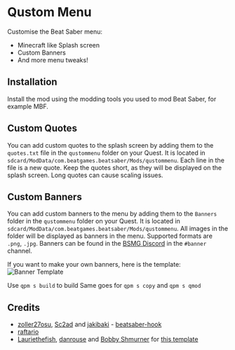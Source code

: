 # Qustom Menu

Customise the Beat Saber menu:

- Minecraft like Splash screen
- Custom Banners
- And more menu tweaks!

## Installation
Install the mod using the modding tools you used to mod Beat Saber, for example MBF.

## Custom Quotes
You can add custom quotes to the splash screen by adding them to the `quotes.txt` file in the `qustommenu` folder on your Quest.
It is located in `sdcard/ModData/com.beatgames.beatsaber/Mods/qustommenu`.
Each line in the file is a new quote.
Keep the quotes short, as they will be displayed on the splash screen. Long quotes can cause scaling issues.

## Custom Banners
You can add custom banners to the menu by adding them to the `Banners` folder in the `qustommenu` folder on your Quest.
It is located in `sdcard/ModData/com.beatgames.beatsaber/Mods/qustommenu`.
All images in the folder will be displayed as banners in the menu. Supported formats are `.png`, `.jpg`.
Banners can be found in the [BSMG Discord](https://discord.gg/beatsabermods) in the `#banner` channel.

If you want to make your own banners, here is the template:
![Banner Template](https://github.com/jxnxsdev/QustomMenu/blob/36f86b12fbd859d3ddf97b97de49e0e0adfda176/default.png)

Use `qpm s build` to build
Same goes for `qpm s copy` and `qpm s qmod`

## Credits

* [zoller27osu](https://github.com/zoller27osu), [Sc2ad](https://github.com/Sc2ad) and [jakibaki](https://github.com/jakibaki) - [beatsaber-hook](https://github.com/sc2ad/beatsaber-hook)
* [raftario](https://github.com/raftario)
* [Lauriethefish](https://github.com/Lauriethefish), [danrouse](https://github.com/danrouse) and [Bobby Shmurner](https://github.com/BobbyShmurner) for [this template](https://github.com/Lauriethefish/quest-mod-template)
